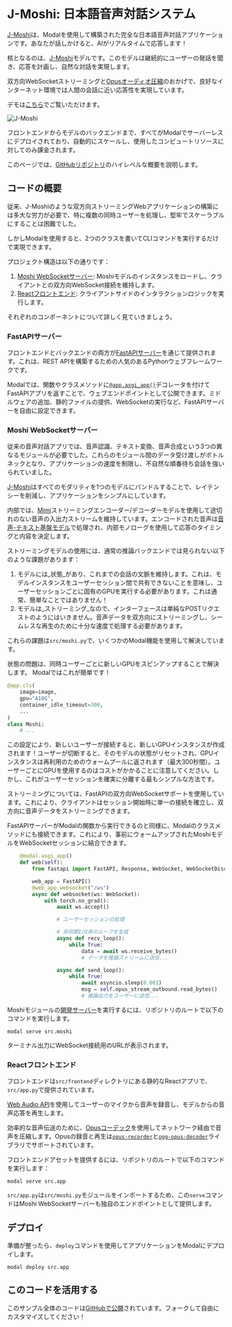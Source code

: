 # J-Moshi: 日本語音声対話システム

[J-Moshi](https://github.com/nu-dialogue/j-moshi)は、Modalを使用して構築された完全な日本語音声対話アプリケーションです。あなたが話しかけると、AIがリアルタイムで応答します！

核となるのは、[J-Moshi](https://github.com/nu-dialogue/j-moshi)モデルです。このモデルは継続的にユーザーの発話を聞き、応答を計画し、自然な対話を実現します。

双方向WebSocketストリーミングと[Opusオーディオ圧縮](https://opus-codec.org/)のおかげで、良好なインターネット環境では人間の会話に近い応答性を実現しています。

デモは[こちら](https://modal-labs--quillman-web.modal.run/)でご覧いただけます。

![J-Moshi](https://github.com/user-attachments/assets/afda5874-8509-4f56-9f25-d734b8f1c40a)

フロントエンドからモデルのバックエンドまで、すべてがModalでサーバーレスにデプロイされており、自動的にスケールし、使用したコンピュートリソースに対してのみ課金されます。

このページでは、[GitHubリポジトリ](https://github.com/nu-dialogue/j-moshi)のハイレベルな概要を説明します。

## コードの概要

従来、J-Moshiのような双方向ストリーミングWebアプリケーションの構築には多大な労力が必要で、特に複数の同時ユーザーを処理し、堅牢でスケーラブルにすることは困難でした。

しかしModalを使用すると、2つのクラスを書いてCLIコマンドを実行するだけで実現できます。

プロジェクト構造は以下の通りです：

1. [Moshi WebSocketサーバー](https://modal.com/docs/examples/llm-voice-chat#moshi-websocket-server): Moshiモデルのインスタンスをロードし、クライアントとの双方向WebSocket接続を維持します。
2. [Reactフロントエンド](https://modal.com/docs/examples/llm-voice-chat#react-frontend): クライアントサイドのインタラクションロジックを実行します。

それぞれのコンポーネントについて詳しく見ていきましょう。

### FastAPIサーバー

フロントエンドとバックエンドの両方が[FastAPIサーバー](https://fastapi.tiangolo.com/)を通じて提供されます。これは、REST APIを構築するための人気のあるPythonウェブフレームワークです。

Modalでは、関数やクラスメソッドに[`@app.asgi_app()`](https://modal.com/docs/reference/modal.asgi_app#modalasgi_app)デコレータを付けてFastAPIアプリを返すことで、ウェブエンドポイントとして公開できます。ミドルウェアの追加、静的ファイルの提供、WebSocketの実行など、FastAPIサーバーを自由に設定できます。

### Moshi WebSocketサーバー

従来の音声対話アプリでは、音声認識、テキスト変換、音声合成という3つの異なるモジュールが必要でした。これらのモジュール間のデータ受け渡しがボトルネックとなり、アプリケーションの速度を制限し、不自然な順番待ち会話を強いられていました。

[J-Moshi](https://github.com/nu-dialogue/j-moshi)はすべてのモダリティを1つのモデルにバンドルすることで、レイテンシーを削減し、アプリケーションをシンプルにしています。

内部では、[Mimi](https://huggingface.co/kyutai/mimi)ストリーミングエンコーダー/デコーダーモデルを使用して途切れのない音声の入出力ストリームを維持しています。エンコードされた音声は[音声-テキスト基盤モデル](https://huggingface.co/kyutai/moshiko-pytorch-bf16)で処理され、内部モノローグを使用して応答のタイミングと内容を決定します。

ストリーミングモデルの使用には、通常の推論バックエンドでは見られない以下のような課題があります：

1. モデルには_状態_があり、これまでの会話の文脈を維持します。これは、モデルインスタンスをユーザーセッション間で共有できないことを意味し、ユーザーセッションごとに固有のGPUを実行する必要があります。これは通常、簡単なことではありません！
2. モデルは_ストリーミング_なので、インターフェースは単純なPOSTリクエストのようにはいきません。音声データを双方向にストリーミングし、シームレスな再生のために十分な速度で処理する必要があります。

これらの課題は`src/moshi.py`で、いくつかのModal機能を使用して解決しています。

状態の問題は、同時ユーザーごとに新しいGPUをスピンアップすることで解決します。
Modalではこれが簡単です！

```python
@app.cls(
    image=image,
    gpu="A10G",
    container_idle_timeout=300,
    ...
)
class Moshi:
    # ...
```

この設定により、新しいユーザーが接続すると、新しいGPUインスタンスが作成されます！ユーザーが切断すると、そのモデルの状態がリセットされ、GPUインスタンスは再利用のためのウォームプールに返されます（最大300秒間）。ユーザーごとにGPUを使用するのはコストがかかることに注意してください。しかし、これがユーザーセッションを確実に分離する最もシンプルな方法です。

ストリーミングについては、FastAPIの双方向WebSocketサポートを使用しています。これにより、クライアントはセッション開始時に単一の接続を確立し、双方向に音声データをストリーミングできます。

FastAPIサーバーがModalの関数から実行できるのと同様に、Modalのクラスメソッドにも接続できます。これにより、事前にウォームアップされたMoshiモデルをWebSocketセッションに結合できます。

```python
    @modal.asgi_app()
    def web(self):
        from fastapi import FastAPI, Response, WebSocket, WebSocketDisconnect

        web_app = FastAPI()
        @web_app.websocket("/ws")
        async def websocket(ws: WebSocket):
            with torch.no_grad():
                await ws.accept()

                # ユーザーセッションの処理

                # 非同期I/O用のループを生成
                async def recv_loop():
                    while True:
                        data = await ws.receive_bytes()
                        # データを推論ストリームに送信...

                async def send_loop():
                    while True:
                        await asyncio.sleep(0.001)
                        msg = self.opus_stream_outbound.read_bytes()
                        # 推論出力をユーザーに送信...
```

Moshiモジュールの[開発サーバー](https://modal.com/docs/guide/webhooks#developing-with-modal-serve)を実行するには、リポジトリのルートで以下のコマンドを実行します。

```shell
modal serve src.moshi
```

ターミナル出力にWebSocket接続用のURLが表示されます。

### Reactフロントエンド

フロントエンドは`src/frontend`ディレクトリにある静的なReactアプリで、`src/app.py`で提供されています。

[Web Audio API](https://developer.mozilla.org/en-US/docs/Web/API/Web_Audio_API)を使用してユーザーのマイクから音声を録音し、モデルからの音声応答を再生します。

効率的な音声伝送のために、[Opusコーデック](https://opus-codec.org/)を使用してネットワーク経由で音声を圧縮します。Opusの録音と再生は[`opus-recorder`](https://github.com/chris-rudmin/opus-recorder)と[`ogg-opus-decoder`](https://github.com/eshaz/wasm-audio-decoders/tree/master/src/ogg-opus-decoder)ライブラリでサポートされています。

フロントエンドアセットを提供するには、リポジトリのルートで以下のコマンドを実行します：

```shell
modal serve src.app
```

`src/app.py`は`src/moshi.py`モジュールをインポートするため、この`serve`コマンドはMoshi WebSocketサーバーも独自のエンドポイントとして提供します。

## デプロイ

準備が整ったら、`deploy`コマンドを使用してアプリケーションをModalにデプロイします。

```shell
modal deploy src.app
```

## このコードを活用する

このサンプル全体のコードは[GitHubで公開](https://github.com/nu-dialogue/j-moshi)されています。フォークして自由にカスタマイズしてください！
